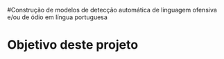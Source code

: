 #Construção de modelos de detecção automática de linguagem ofensiva e/ou de ódio em língua portuguesa 

<h1> Objetivo deste projeto </h1>
